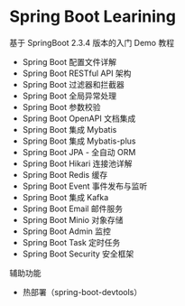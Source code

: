 # Spring Boot Learining

基于 SpringBoot 2.3.4 版本的入门 Demo 教程

- Spring Boot 配置文件详解
- Spring Boot RESTful API 架构
- Spring Boot 过滤器和拦截器
- Spring Boot 全局异常处理
- Spring Boot 参数校验
- Spring Boot OpenAPI 文档集成
- Spring Boot 集成 Mybatis
- Spring Boot 集成 Mybatis-plus
- Spring Boot JPA - 全自动 ORM
- Spring Boot Hikari 连接池详解
- Spring Boot Redis 缓存
- Spring Boot Event 事件发布与监听
- Spring Boot 集成 Kafka
- Spring Boot Email 邮件服务
- Spring Boot Minio 对象存储
- Spring Boot Admin 监控
- Spring Boot Task 定时任务
- Spring Boot Security 安全框架

辅助功能

- 热部署（spring-boot-devtools）